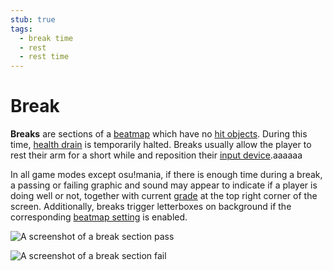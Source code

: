 ```yaml
---
stub: true
tags:
  - break time
  - rest
  - rest time
---
```


# Break

**Breaks** are sections of a [beatmap](/wiki/Beatmap) which have no [hit objects](/wiki/Gameplay/Hit_object). During this time, [health drain](/wiki/Gameplay/Health) is temporarily halted. Breaks usually allow the player to rest their arm for a short while and reposition their [input device](/wiki/Gameplay/Input_device).aaaaaa

In all game modes except osu!mania, if there is enough time during a break, a passing or failing graphic and sound may appear to indicate if a player is doing well or not, together with current [grade](/wiki/Gameplay/Grade) at the top right corner of the screen. Additionally, breaks trigger letterboxes on background if the corresponding [beatmap setting](/wiki/Client/Beatmap_editor/Song_setup) is enabled.

![A screenshot of a break section pass](img/section-pass.jpg "Section pass")

![A screenshot of a break section fail](img/section-fail.jpg "Section fail")
